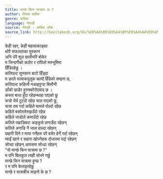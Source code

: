 ```yaml
---
title: मान्छे किन यात्रामा छ ?
author: विप्लव प्रतीक
genre: कविता
language: नेपाली
source: नेपाली - कविता कोश
source_link: http://kavitakosh.org/kk/%E0%A4%B5%E0%A4%BF%E0%A4%AA%E0%A5%8D%E0%A4%B2%E0%A4%B5_%E0%A4%AA%E0%A5%8D%E0%A4%B0%E0%A4%A4%E0%A5%80%E0%A4%95
---
```


केही रहर, केही महत्वाकाङ्क्षा  
थोरै सफलताका मुस्कान  
अनि धेरै शूल छातीभरि बोकेर  
म जिन्दगीको कठोर र रापिलो मरुभूमिमा  
हिँडिरहेछु ।  
कतिपल्ट सुनसान बाटो हिँड्दा  
म डरले पल्याकपुलुक काम्दै हिँडेको सम्झ्ना छ,  
कतिपल्ट कहिल्यै नआइपुग्दा बिसौनी  
डाँको छाडेर हुरुक्कोरोएयाद छ ।  
कस्ता बाधा हुँदा रहेछन्थाहा पाएको छु  
कत्रो धैर्य टुटदो रहेछ चाल पाएको छु,  
यात्रा तय गर्दा कहिले घामले पोल्दो रहेछ  
कहिले बर्सातलेरुझउँदो रहेछ  
कहिले जाडोले कमाउँदो रहेछ  
कतिले पछाडिबाट अङ्कुसे लगाउँदा रहेछन्  
कतिले अगाडि नै जाल हाल्दा रहेछन्  
छहारी दिने र माया गर्नेहरू परै बसेर हेर्ने् गर्दा रहेछन्  
म्वाइँ खाने र सहारा खोज्नेहरू दोधारमा पर्दा् रहेछन्  
सोच्दा रहेछन् आपसमा सोध्दा रहेछन्  
"यो मान्छे किन यात्रामा छ ?"  
म पनि बिलकुल त्यही सोच्ने गर्छु  
मान्छे किन यात्रामा हुन्छ ?  
र म पनि केलाइरहेछु  
मान्छे र यात्राबीच साइनो के छ ?
